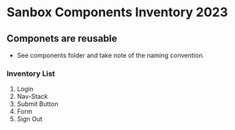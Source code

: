 # Sanbox Components Inventory 2023

## Componets are reusable

- See components folder and take note of the naming convention.

### Inventory List

 1. Login
 2. Nav-Stack
 3. Submit Button
 4. Form
 5. Sign Out
